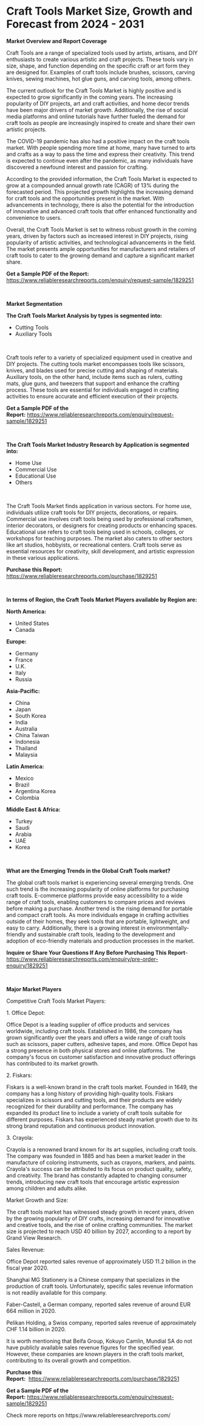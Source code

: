 <p><h1>Craft Tools Market Size, Growth and Forecast from 2024 - 2031</h1></p><p><strong>Market Overview and Report Coverage</strong></p>
<p><p>Craft Tools are a range of specialized tools used by artists, artisans, and DIY enthusiasts to create various artistic and craft projects. These tools vary in size, shape, and function depending on the specific craft or art form they are designed for. Examples of craft tools include brushes, scissors, carving knives, sewing machines, hot glue guns, and carving tools, among others.</p><p>The current outlook for the Craft Tools Market is highly positive and is expected to grow significantly in the coming years. The increasing popularity of DIY projects, art and craft activities, and home decor trends have been major drivers of market growth. Additionally, the rise of social media platforms and online tutorials have further fueled the demand for craft tools as people are increasingly inspired to create and share their own artistic projects.</p><p>The COVID-19 pandemic has also had a positive impact on the craft tools market. With people spending more time at home, many have turned to arts and crafts as a way to pass the time and express their creativity. This trend is expected to continue even after the pandemic, as many individuals have discovered a newfound interest and passion for crafting.</p><p>According to the provided information, the Craft Tools Market is expected to grow at a compounded annual growth rate (CAGR) of 13% during the forecasted period. This projected growth highlights the increasing demand for craft tools and the opportunities present in the market. With advancements in technology, there is also the potential for the introduction of innovative and advanced craft tools that offer enhanced functionality and convenience to users.</p><p>Overall, the Craft Tools Market is set to witness robust growth in the coming years, driven by factors such as increased interest in DIY projects, rising popularity of artistic activities, and technological advancements in the field. The market presents ample opportunities for manufacturers and retailers of craft tools to cater to the growing demand and capture a significant market share.</p></p>
<p><strong>Get a Sample PDF of the Report:</strong> <a href="https://www.reliableresearchreports.com/enquiry/request-sample/1829251">https://www.reliableresearchreports.com/enquiry/request-sample/1829251</a></p>
<p>&nbsp;</p>
<p><strong>Market Segmentation</strong></p>
<p><strong>The Craft Tools Market Analysis by types is segmented into:</strong></p>
<p><ul><li>Cutting Tools</li><li>Auxiliary Tools</li></ul></p>
<p>&nbsp;</p>
<p><p>Craft tools refer to a variety of specialized equipment used in creative and DIY projects. The cutting tools market encompasses tools like scissors, knives, and blades used for precise cutting and shaping of materials. Auxiliary tools, on the other hand, include items such as rulers, cutting mats, glue guns, and tweezers that support and enhance the crafting process. These tools are essential for individuals engaged in crafting activities to ensure accurate and efficient execution of their projects.</p></p>
<p><strong>Get a Sample PDF of the Report:</strong>&nbsp;<a href="https://www.reliableresearchreports.com/enquiry/request-sample/1829251">https://www.reliableresearchreports.com/enquiry/request-sample/1829251</a></p>
<p>&nbsp;</p>
<p><strong>The Craft Tools Market Industry Research by Application is segmented into:</strong></p>
<p><ul><li>Home Use</li><li>Commercial Use</li><li>Educational Use</li><li>Others</li></ul></p>
<p>&nbsp;</p>
<p><p>The Craft Tools Market finds application in various sectors. For home use, individuals utilize craft tools for DIY projects, decorations, or repairs. Commercial use involves craft tools being used by professional craftsmen, interior decorators, or designers for creating products or enhancing spaces. Educational use refers to craft tools being used in schools, colleges, or workshops for teaching purposes. The market also caters to other sectors like art studios, hobbyists, or recreational centers. Craft tools serve as essential resources for creativity, skill development, and artistic expression in these various applications.</p></p>
<p><strong>Purchase this Report:</strong>&nbsp; <a href="https://www.reliableresearchreports.com/purchase/1829251">https://www.reliableresearchreports.com/purchase/1829251</a></p>
<p>&nbsp;</p>
<p><strong>In terms of Region, the Craft Tools Market Players available by Region are:</strong></p>
<p>
    <p> <strong> North America: </strong>
        <ul>
            <li>United States</li>
            <li>Canada</li>
        </ul>
        </p> 
    <p> <strong> Europe: </strong>
        <ul>
            <li>Germany</li>
            <li>France</li>
            <li>U.K.</li>
            <li>Italy</li>
            <li>Russia</li>
        </ul>
        </p> 
    <p> <strong> Asia-Pacific: </strong>
        <ul>
            <li>China</li>
            <li>Japan</li>
            <li>South Korea</li>
            <li>India</li>
            <li>Australia</li>
            <li>China Taiwan</li>
            <li>Indonesia</li>
            <li>Thailand</li>
            <li>Malaysia</li>
        </ul>
        </p> 
    <p> <strong> Latin America: </strong>
        <ul>
            <li>Mexico</li>
            <li>Brazil</li>
            <li>Argentina Korea</li>
            <li>Colombia</li>
        </ul>
        </p> 
    <p> <strong> Middle East & Africa: </strong>
        <ul>
            <li>Turkey</li>
            <li>Saudi</li>
            <li>Arabia</li>
            <li>UAE</li>
            <li>Korea</li>
        </ul>
    </p>
    </p>
<p>&nbsp;</p>
<p><strong>What are the Emerging Trends in the Global Craft Tools market?</strong></p>
<p><p>The global craft tools market is experiencing several emerging trends. One such trend is the increasing popularity of online platforms for purchasing craft tools. E-commerce platforms provide easy accessibility to a wide range of craft tools, enabling customers to compare prices and reviews before making a purchase. Another trend is the rising demand for portable and compact craft tools. As more individuals engage in crafting activities outside of their homes, they seek tools that are portable, lightweight, and easy to carry. Additionally, there is a growing interest in environmentally-friendly and sustainable craft tools, leading to the development and adoption of eco-friendly materials and production processes in the market.</p></p>
<p><strong>Inquire or Share Your Questions If Any Before Purchasing This Report</strong>- <a href="https://www.reliableresearchreports.com/enquiry/pre-order-enquiry/1829251">https://www.reliableresearchreports.com/enquiry/pre-order-enquiry/1829251</a></p>
<p>&nbsp;</p>
<p><strong>Major Market Players</strong></p>
<p><p>Competitive Craft Tools Market Players:</p><p>1. Office Depot:</p><p>Office Depot is a leading supplier of office products and services worldwide, including craft tools. Established in 1986, the company has grown significantly over the years and offers a wide range of craft tools such as scissors, paper cutters, adhesive tapes, and more. Office Depot has a strong presence in both physical stores and online platforms. The company's focus on customer satisfaction and innovative product offerings has contributed to its market growth.</p><p>2. Fiskars:</p><p>Fiskars is a well-known brand in the craft tools market. Founded in 1649, the company has a long history of providing high-quality tools. Fiskars specializes in scissors and cutting tools, and their products are widely recognized for their durability and performance. The company has expanded its product line to include a variety of craft tools suitable for different purposes. Fiskars has experienced steady market growth due to its strong brand reputation and continuous product innovation.</p><p>3. Crayola:</p><p>Crayola is a renowned brand known for its art supplies, including craft tools. The company was founded in 1885 and has been a market leader in the manufacture of coloring instruments, such as crayons, markers, and paints. Crayola's success can be attributed to its focus on product quality, safety, and creativity. The brand has constantly adapted to changing consumer trends, introducing new craft tools that encourage artistic expression among children and adults alike.</p><p>Market Growth and Size:</p><p>The craft tools market has witnessed steady growth in recent years, driven by the growing popularity of DIY crafts, increasing demand for innovative and creative tools, and the rise of online crafting communities. The market size is projected to reach USD 40 billion by 2027, according to a report by Grand View Research.</p><p>Sales Revenue:</p><p>Office Depot reported sales revenue of approximately USD 11.2 billion in the fiscal year 2020.</p><p>Shanghai MG Stationery is a Chinese company that specializes in the production of craft tools. Unfortunately, specific sales revenue information is not readily available for this company.</p><p>Faber-Castell, a German company, reported sales revenue of around EUR 664 million in 2020.</p><p>Pelikan Holding, a Swiss company, reported sales revenue of approximately CHF 1.14 billion in 2020.</p><p>It is worth mentioning that Beifa Group, Kokuyo Camlin, Mundial SA do not have publicly available sales revenue figures for the specified year. However, these companies are known players in the craft tools market, contributing to its overall growth and competition.</p></p>
<p><strong>Purchase this Report:</strong>&nbsp;&nbsp;<a href="https://www.reliableresearchreports.com/purchase/1829251">https://www.reliableresearchreports.com/purchase/1829251</a></p>
<p></p>
<p><strong>Get a Sample PDF of the Report:</strong>&nbsp;<a href="https://www.reliableresearchreports.com/enquiry/request-sample/1829251">https://www.reliableresearchreports.com/enquiry/request-sample/1829251</a></p>
<p>Check more reports on https://www.reliableresearchreports.com/</p>